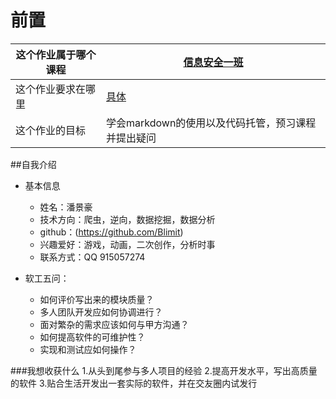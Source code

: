 前置
===============

| 这个作业属于哪个课程 | [信息安全一班](https://edu.cnblogs.com/campus/gdgy/informationsecurity1812)|
| ----------------- |--------------- |
| 这个作业要求在哪里| [具体](https://edu.cnblogs.com/campus/gdgy/informationsecurity1812/homework/11156) |
| 这个作业的目标 | 学会markdown的使用以及代码托管，预习课程并提出疑问 |

##自我介绍
 - 基本信息
      - 姓名：潘景豪
      - 技术方向：爬虫，逆向，数据挖掘，数据分析
      - github：(https://github.com/Blimit)
      - 兴趣爱好：游戏，动画，二次创作，分析时事
      - 联系方式：QQ 915057274

 - 软工五问：
      - 如何评价写出来的模块质量？
      - 多人团队开发应如何协调进行？
      - 面对繁杂的需求应该如何与甲方沟通？
      - 如何提高软件的可维护性？
      - 实现和测试应如何操作？

###我想收获什么
1.从头到尾参与多人项目的经验
2.提高开发水平，写出高质量的软件
3.贴合生活开发出一套实际的软件，并在交友圈内试发行

                
